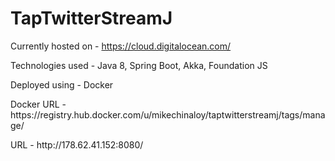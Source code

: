 # TapTwitterStreamJ

Currently hosted on - https://cloud.digitalocean.com/
<p>
Technologies used - Java 8, Spring Boot, Akka, Foundation JS
</p>
<p>
Deployed using - Docker
</p>
<p>
Docker URL - https://registry.hub.docker.com/u/mikechinaloy/taptwitterstreamj/tags/manage/
</p>
<p>
URL - http://178.62.41.152:8080/
</p>
